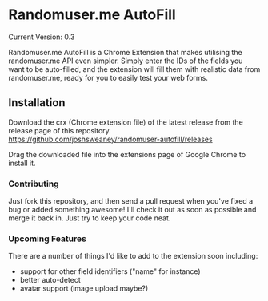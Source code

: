 Randomuser.me AutoFill
======================
Current Version: 0.3

Randomuser.me AutoFill is a Chrome Extension that makes utilising the randomuser.me API even simpler. Simply enter the IDs of the fields you want to be auto-filled, and the extension will fill them with realistic data from randomuser.me, ready for you to easily test your web forms.

Installation
------------

Download the crx (Chrome extension file) of the latest release from the release page of this repository.
https://github.com/joshsweaney/randomuser-autofill/releases

Drag the downloaded file into the extensions page of Google Chrome to install it.

### Contributing
Just fork this repository, and then send a pull request when you've fixed a bug or added something awesome! I'll check it out as soon as possible and merge it back in. Just try to keep your code neat.

### Upcoming Features
There are a number of things I'd like to add to the extension soon including:
* support for other field identifiers ("name" for instance)
* better auto-detect
* avatar support (image upload maybe?)